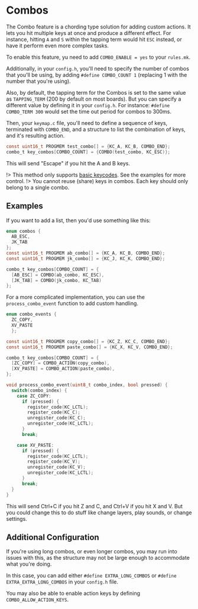 # Combos

The Combo feature is a chording type solution for adding custom actions.  It lets you hit multiple keys at once and produce a different effect.  For instance, hitting `A` and `S` within the tapping term would hit `ESC` instead, or have it perform even more complex tasks.

To enable this feature, yu need to add `COMBO_ENABLE = yes` to your `rules.mk`.

Additionally, in your `config.h`, you'll need to specify the number of combos that you'll be using, by adding `#define COMBO_COUNT 1` (replacing 1 with the number that you're using).
<!-- At this time, this is necessary -->

Also, by default, the tapping term for the Combos is set to the same value as `TAPPING_TERM` (200 by default on most boards). But you can specify a different value by defining it in your `config.h`.  For instance: `#define COMBO_TERM 300` would set the time out period for combos to 300ms.

Then, your `keymap.c` file, you'll need to define a sequence of keys, terminated with `COMBO_END`, and a structure to list the combination of keys, and it's resulting action.

```c
const uint16_t PROGMEM test_combo[] = {KC_A, KC_B, COMBO_END};
combo_t key_combos[COMBO_COUNT] = {COMBO(test_combo, KC_ESC)};
```

This will send "Escape" if you hit the A and B keys.

!> This method only supports [basic keycodes](keycodes_basic.md). See the examples for more control.
!> You cannot reuse (share) keys in combos. Each key should only belong to a single combo.  

## Examples

If you want to add a list, then you'd use something like this:

```c
enum combos {
  AB_ESC,
  JK_TAB
};
const uint16_t PROGMEM ab_combo[] = {KC_A, KC_B, COMBO_END};
const uint16_t PROGMEM jk_combo[] = {KC_J, KC_K, COMBO_END};

combo_t key_combos[COMBO_COUNT] = {
  [AB_ESC] = COMBO(ab_combo, KC_ESC),
  [JK_TAB] = COMBO(jk_combo, KC_TAB)
};
```

For a more complicated implementation, you can use the `process_combo_event` function to add custom handling.

```c
enum combo_events {
  ZC_COPY,
  XV_PASTE
  };

const uint16_t PROGMEM copy_combo[] = {KC_Z, KC_C, COMBO_END};
const uint16_t PROGMEM paste_combo[] = {KC_X, KC_V, COMBO_END};

combo_t key_combos[COMBO_COUNT] = {
  [ZC_COPY] = COMBO_ACTION(copy_combo),
  [XV_PASTE] = COMBO_ACTION(paste_combo),
};

void process_combo_event(uint8_t combo_index, bool pressed) {
  switch(combo_index) {
    case ZC_COPY:
      if (pressed) {
        register_code(KC_LCTL);
        register_code(KC_C);
        unregister_code(KC_C);
        unregister_code(KC_LCTL);
      }
      break;

    case XV_PASTE:
      if (pressed) {
        register_code(KC_LCTL);
        register_code(KC_V);
        unregister_code(KC_V);
        unregister_code(KC_LCTL);
      }
      break;
  }
}
```

This will send Ctrl+C if you hit Z and C, and Ctrl+V if you hit X and V.  But you could change this to do stuff like change layers, play sounds, or change settings.

## Additional Configuration

If you're using long combos, or even longer combos, you may run into issues with this, as the structure may not be large enough to accommodate what you're doing.

In this case, you can add either `#define EXTRA_LONG_COMBOS` or `#define EXTRA_EXTRA_LONG_COMBOS` in your `config.h` file.

You may also be able to enable action keys by defining `COMBO_ALLOW_ACTION_KEYS`.
